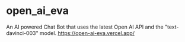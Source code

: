 # open_ai_eva
An AI powered Chat Bot that uses the latest Open AI API and the "text-davinci-003" model.
https://open-ai-eva.vercel.app/
